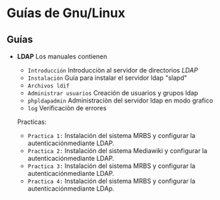 # Guías de Gnu/Linux

## Guías

  * **LDAP** Los manuales contienen

    * ```Introducción``` Introducciòn al servidor de directorios *LDAP*
    * ```Instalación``` Guía para instalar el servidor ldap "slapd"
    * ```Archivos ldif```
    * ```Administrar usuarios``` Creación de usuarios y grupos ldap
    * ```phpldapadmin``` Administraciòn del servidor ldap en modo grafico
    * ```log``` Verificaciòn de errores
    
    Practicas:
    * ```Practica 1:``` Instalación del sistema MRBS y configurar la autenticaciónmediante LDAP.
    * ```Practica 2:``` Instalación del sistema Mediawiki y configurar la autenticaciónmediante LDAP.
    * ```Practica 3:``` Instalación del sistema MRBS y configurar la autenticaciónmediante LDAP.
    * ```Practica 4:``` Instalación del sistema MRBS y configurar la autenticaciónmediante LDAp.

